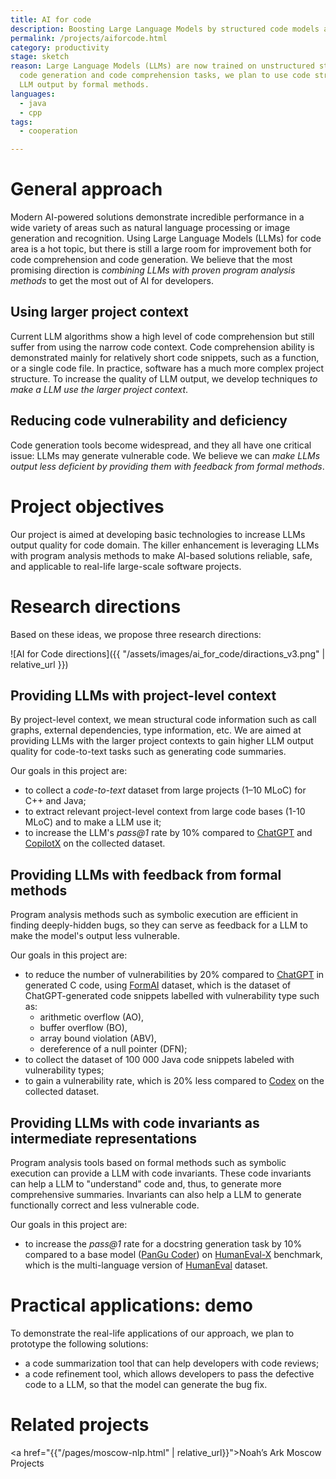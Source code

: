 ```yaml
---
title: AI for code
description: Boosting Large Language Models by structured code models and code analysis
permalink: /projects/aiforcode.html
category: productivity
stage: sketch
reason: Large Language Models (LLMs) are now trained on unstructured streams of tokens. To improve LLM quality for 
  code generation and code comprehension tasks, we plan to use code structure information to improve the model, and to verify the 
  LLM output by formal methods.  
languages: 
  - java
  - cpp
tags:
  - cooperation

---
```


# General approach

Modern AI-powered solutions demonstrate incredible performance in a wide variety of areas such as natural 
language processing or image generation and recognition. Using Large Language Models (LLMs) for code area is a hot 
topic, but there is still a large room for improvement both for code comprehension and code generation. We believe 
that the most promising direction is _combining LLMs with proven program analysis methods_ to get the most out of AI 
for developers. 

## Using larger project context

Current LLM algorithms show a high level of code comprehension but still suffer from using the narrow code context. 
Code comprehension ability is demonstrated mainly for relatively short code snippets, such as a function, or a 
single code file. In practice, software has a much more complex project structure.
To increase the quality of LLM output, we develop techniques _to make a LLM use the larger project context_. 

## Reducing code vulnerability and deficiency

Code generation tools become widespread, and they all have one critical issue: LLMs may generate vulnerable code.
We believe we can _make LLMs output less deficient by 
providing them with feedback from formal methods_.

# Project objectives

Our project is aimed at developing basic technologies to increase LLMs output quality for code domain.
The killer enhancement is leveraging LLMs with program analysis methods to make AI-based solutions reliable, safe, 
and applicable to real-life large-scale software projects.

# Research directions

Based on these ideas, we propose three research directions:

![AI for Code directions]({{ "/assets/images/ai_for_code/diractions_v3.png" | relative_url }})

## Providing LLMs with project-level context

By project-level context, we mean structural code information such as call graphs, external dependencies, type information, etc. We are aimed at providing LLMs with the larger 
project contexts to gain higher LLM output quality for code-to-text tasks such as generating code summaries.

Our goals in this project are:
* to collect a _code-to-text_ dataset from large projects (1–10 MLoC) for C++ and Java;
* to extract relevant project-level context from large code bases (1-10 MLoC) and to make a LLM use it;
* to increase the LLM's _pass@1_ rate by 10% compared to [ChatGPT](https://chat.openai.com/) and [CopilotX]() on the collected dataset.

## Providing LLMs with feedback from formal methods

Program analysis methods such as symbolic execution are efficient in finding deeply-hidden bugs, 
so they can serve as feedback for a LLM to make the model's output less vulnerable.

Our goals in this project are:

* to reduce the number of vulnerabilities by 20% compared to [ChatGPT](https://chat.openai.com/) in generated C code, using [FormAI](https://arxiv.org/pdf/2307.02192.pdf) dataset,
which is the dataset of ChatGPT-generated code snippets labelled with vulnerability type such as:
    * arithmetic overflow (AO),
    * buffer overflow (BO),
    * array bound violation (ABV),
    * dereference of a null pointer (DFN);
* to collect the dataset of 100 000 Java code snippets labeled with vulnerability types; 
* to gain a vulnerability rate, which is 20% less compared to [Codex](https://arxiv.org/pdf/2307.02192.pdf) on the collected dataset.

## Providing LLMs with code invariants as intermediate representations

Program analysis tools based on formal methods such as symbolic execution can provide a LLM with code invariants. 
These code invariants can help a LLM to "understand" code and, thus, to generate more comprehensive summaries. 
Invariants can also help a LLM to generate functionally correct and less vulnerable code.

Our goals in this project are:
* to increase the _pass@1_ rate for a docstring generation task by 10% compared to a base model ([PanGu Coder](https://arxiv.org/abs/2307.14936)) on [HumanEval-X](https://arxiv.org/abs/2303.17568) benchmark, 
  which is the multi-language version of [HumanEval](https://github.com/openai/human-eval) dataset.

# Practical applications: demo

To demonstrate the real-life applications of our approach, we plan to prototype the following solutions:
* a code summarization tool that can help developers with code reviews;
* a code refinement tool, which allows developers to pass the defective code to a LLM, so that the model can generate the bug fix.

# Related projects

<a href="{{"/pages/moscow-nlp.html" | relative_url}}">Noah’s Ark Moscow Projects</a>
